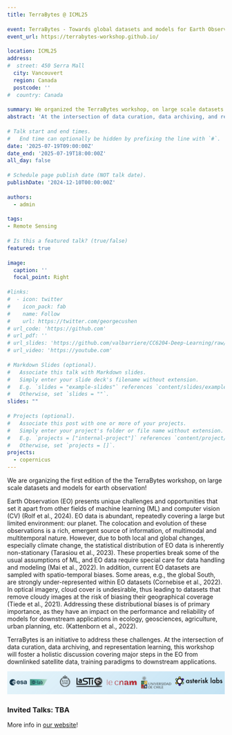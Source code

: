 ```yaml
---
title: TerraBytes @ ICML25

event: TerraBytes - Towards global datasets and models for Earth Observation
event_url: https://terrabytes-workshop.github.io/

location: ICML25
address:
#  street: 450 Serra Mall
  city: Vancouvert
  region: Canada
  postcode: ''
#  country: Canada

summary: We organized the TerraBytes workshop, on large scale datasets and models for earth observation
abstract: 'At the intersection of data curation, data archiving, and representation learning, this workshop will foster a holistic discussion covering major steps in the Earth Observation from downlinked satellite data, training paradigms to downstream applications.'

# Talk start and end times.
#   End time can optionally be hidden by prefixing the line with `#`.
date: '2025-07-19T09:00:00Z'
date_end: '2025-07-19T18:00:00Z'
all_day: false

# Schedule page publish date (NOT talk date).
publishDate: '2024-12-10T00:00:00Z'

authors:
  - admin

tags: 
- Remote Sensing

# Is this a featured talk? (true/false)
featured: true

image:
  caption: ''
  focal_point: Right

#links:
#  - icon: twitter
#    icon_pack: fab
#    name: Follow
#    url: https://twitter.com/georgecushen
# url_code: 'https://github.com'
# url_pdf: ''
# url_slides: 'https://github.com/valbarriere/CC6204-Deep-Learning/raw/refs/heads/main/Slides/N_Multimodal_Models.pdf'
# url_video: 'https://youtube.com'

# Markdown Slides (optional).
#   Associate this talk with Markdown slides.
#   Simply enter your slide deck's filename without extension.
#   E.g. `slides = "example-slides"` references `content/slides/example-slides.md`.
#   Otherwise, set `slides = ""`.
slides: ""

# Projects (optional).
#   Associate this post with one or more of your projects.
#   Simply enter your project's folder or file name without extension.
#   E.g. `projects = ["internal-project"]` references `content/project/deep-learning/index.md`.
#   Otherwise, set `projects = []`.
projects:
  - copernicus
---
```


We are organizing the first edition of the the TerraBytes workshop, on large scale datasets and models for earth observation! 

Earth Observation (EO) presents unique challenges and opportunities that set it apart from other fields of machine learning (ML) and computer vision (CV) (Rolf et al., 2024). EO data is abundant, repeatedly covering a large but limited environment: our planet. The colocation and evolution of these observations is a rich, emergent source of information, of multimodal and multitemporal nature. However, due to both local and global changes, especially climate change, the statistical distribution of EO data is inherently non-stationary (Tarasiou et al., 2023). These properties break some of the usual assumptions of ML, and EO data require special care for data handling and modeling (Mai et al., 2022). In addition, current EO datasets are sampled with spatio-temporal biases. Some areas, e.g., the global South, are strongly under-represented within EO datasets (Cornebise et al., 2022). In optical imagery, cloud cover is undesirable, thus leading to datasets that remove cloudy images at the risk of biasing their geographical coverage (Tiede et al., 2021). Addressing these distributional biases is of primary importance, as they have an impact on the performance and reliability of models for downstream applications in ecology, geosciences, agriculture, urban planning, etc. (Kattenborn et al., 2022).

TerraBytes is an initiative to address these challenges. At the intersection of data curation, data archiving, and representation learning, this workshop will foster a holistic discussion covering major steps in the EO from downlinked satellite data, training paradigms to downstream applications.

![Organizers](organizers_logo.png)

### Invited Talks: TBA

More info in [our website](https://terrabytes-workshop.github.io/)! 

